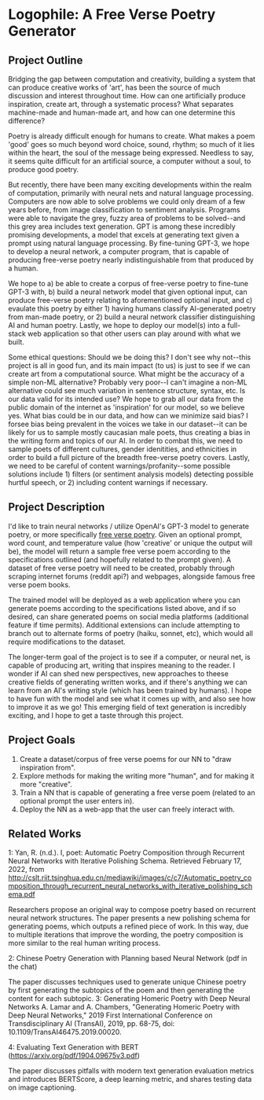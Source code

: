 # Logophile: A Free Verse Poetry Generator

## Project Outline
Bridging the gap between computation and creativity, building a system that can produce creative works of 'art', has been the source of much discussion and interest throughout time. How can one artificially produce inspiration, create art, through a systematic process? What separates machine-made and human-made art, and how can one determine this difference? 

Poetry is already difficult enough for humans to create. What makes a poem 'good' goes so much beyond word choice, sound, rhythm; so much of it lies within the heart, the soul of the message being expressed. Needless to say, it seems quite difficult for an artificial source, a computer without a soul, to produce good poetry. 

But recently, there have been many exciting developments within the realm of computation, primarily with neural nets and natural language processing. Computers are now able to solve problems we could only dream of a few years before, from image classification to sentiment analysis. Programs were able to navigate the grey, fuzzy area of problems to be solved--and this grey area includes text generation. GPT is among these incredibly promising developments, a model that excels at generating text given a prompt using natural language processing. By fine-tuning GPT-3, we hope to develop a neural network, a computer program, that is capable of producing free-verse poetry nearly indistinguishable from that produced by a human. 

We hope to a) be able to create a corpus of free-verse poetry to fine-tune GPT-3 with, b) build a neural network model that given optional input, can produce free-verse poetry relating to aforementioned optional input, and c) evaulate this poetry by either 1) having humans classify AI-generated poetry from man-made poetry, or 2) build a neural network classifier distinguishing AI and human poetry. Lastly, we hope to deploy our model(s) into a full-stack web application so that other users can play around with what we built. 

Some ethical questions: Should we be doing this? I don't see why not--this project is all in good fun, and its main impact (to us) is just to see if we can create art from a computational source. What might be the accuracy of a simple non-ML alternative? Probably very poor--I can't imagine a non-ML alternative could see much variation in sentence structure, syntax, etc. Is our data valid for its intended use? We hope to grab all our data from the public domain of the internet as 'inspiration' for our model, so we believe yes. What bias could be in our data, and how can we minimize said bias? I forsee bias being prevalent in the voices we take in our dataset--it can be likely for us to sample mostly caucasian male poets, thus creating a bias in the writing form and topics of our AI. In order to combat this, we need to sample poets of different cultures, gender idenitities, and ethnicities in order to build a full picture of the breadth free-verse poetry covers. Lastly, we need to be careful of content warnings/profanity--some possible solutions include 1) filters (or sentiment analysis models) detecting possible hurtful speech, or 2) including content warnings if necessary. 

## Project Description

I'd like to train neural networks / utilize OpenAI's GPT-3 model to generate poetry, or more specifically [free verse poetry](https://en.wikipedia.org/wiki/Free_verse). Given an optional prompt, word count, and temperature value (how 'creative' or unique the output will be), the model will return a sample free verse poem according to the specifications outlined (and hopefully related to the prompt given). A dataset of free verse poetry will need to be created, probably through scraping internet forums (reddit api?) and webpages, alongside famous free verse poem books.

The trained model will be deployed as a web application where you can generate poems according to the specifications listed above, and if so desired, can share generated poems on social media platforms (additional feature if time permits). Additional extensions can include attempting to branch out to alternate forms of poetry (haiku, sonnet, etc), which would all require modifications to the dataset.

The longer-term goal of the project is to see if a computer, or neural net, is capable of producing art, writing that inspires meaning to the reader. I wonder if AI can shed new perspectives, new approaches to theese creative fields of generating written works, and if there's anything we can learn from an AI's writing style (which has been trained by humans). I hope to have fun with the model and see what it comes up with, and also see how to improve it as we go! This emerging field of text generation is incredibly exciting, and I hope to get a taste through this project.

## Project Goals
1. Create a dataset/corpus of free verse poems for our NN to "draw inspiration from".
2. Explore methods for making the writing more "human", and for making it more "creative".
3. Train a NN that is capable of generating a free verse poem (related to an optional prompt the user enters in). 
4. Deploy the NN as a web-app that the user can freely interact with.


## Related Works
1: Yan, R. (n.d.). I, poet: Automatic Poetry Composition through Recurrent Neural Networks with Iterative Polishing Schema. Retrieved February 17, 2022, from http://cslt.riit.tsinghua.edu.cn/mediawiki/images/c/c7/Automatic_poetry_composition_through_recurrent_neural_networks_with_iterative_polishing_schema.pdf 

Researchers propose an original way to compose poetry based on recurrent neural network structures. The paper presents a new polishing schema for generating poems, which outputs a refined piece of work. In this way, due to multiple iterations that improve the wording, the poetry composition is more similar to the real human writing process. 

2: Chinese Poetry Generation with Planning based Neural Network (pdf in the chat)

The paper discusses techniques used to generate unique Chinese poetry by first generating the subtopics of the poem and then generating the content for each subtopic.
3: Generating Homeric Poetry with Deep Neural Networks
A. Lamar and A. Chambers, "Generating Homeric Poetry with Deep Neural Networks," 2019 First International Conference on ​Transdisciplinary AI (TransAI), 2019, pp. 68-75, doi: 10.1109/TransAI46475.2019.00020.

4: Evaluating Text Generation with BERT (https://arxiv.org/pdf/1904.09675v3.pdf)

The paper discusses pitfalls with modern text generation evaluation metrics and introduces BERTScore, a deep learning metric, and shares testing data on image captioning.




<!---
```markdown
Syntax highlighted code block

# Header 1
## Header 2
### Header 3

- Bulleted
- List

1. Numbered
2. List

**Bold** and _Italic_ and `Code` text

[Link](url) and ![Image](src)
```

For more details see [Basic writing and formatting syntax](https://docs.github.com/en/github/writing-on-github/getting-started-with-writing-and-formatting-on-github/basic-writing-and-formatting-syntax).

### Jekyll Themes

Your Pages site will use the layout and styles from the Jekyll theme you have selected in your [repository settings](https://github.com/awguo2019/cs152sp22/settings/pages). The name of this theme is saved in the Jekyll `_config.yml` configuration file.

### Support or Contact

Having trouble with Pages? Check out our [documentation](https://docs.github.com/categories/github-pages-basics/) or [contact support](https://support.github.com/contact) and we’ll help you sort it out.
--->

